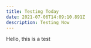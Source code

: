 ```yaml
---
title: Testing Today
date: 2021-07-06T14:09:10.891Z
description: Testing Now
---
```

Hello, this is a test